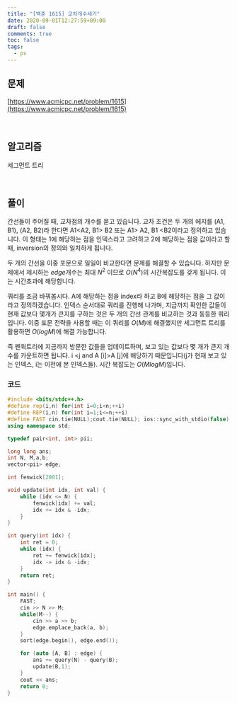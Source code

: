 ```yaml
---
title: "[백준 1615] 교차개수세기"
date: 2020-09-01T12:27:59+09:00
draft: false
comments: true
toc: false
tags:
  - ps
---
```


## 문제

[https://www.acmicpc.net/problem/1615](https://www.acmicpc.net/problem/1615)

<br>

## 알고리즘

세그먼트 트리

<br>

## 풀이

간선들이 주어질 때, 교차점의 개수를 묻고 있습니다. 교차 조건은 두 개의 에지를 (A1, B1), (A2, B2)라 한다면 A1<A2, B1> B2 또는 A1> A2, B1 <B2이라고 정의하고 있습니다. 이 형태는 1에 해당하는 점을 인덱스라고 고려하고 2에 해당하는 점을 값이라고 할 때, inversion의 정의와 일치하게 됩니다.

두 개의 간선을 이중 포문으로 일일이 비교한다면 문제를 해결할 수 있습니다. 하지만 문제에서 제시하는 $edge$개수는 최대 $N^2$ 이므로 $O(N^4)$의 시간복잡도를 갖게 됩니다. 이는 시간초과에 해당합니다.

쿼리를 조금 바꿔봅시다. A에 해당하는 점을 index라 하고 B에 해당하는 점을 그 값이라고 정의하겠습니다. 인덱스 순서대로 쿼리를 진행해 나가며, 지금까지 확인한 값들이 현재 값보다 몇개가 큰지를 구하는 것은 두 개의 간선 관계를 비교하는 것과 동등한 쿼리입니다. 이중 포문 전략을 사용할 때는 이 쿼리를 $O(M)$에 해결했지만 세그먼트 트리를 활용하면 $O(logM)$에 해결 가능합니다.

즉 펜윅트리에 지금까지 방문한 값들을 업데이트하며, 보고 있는 값보다 몇 개가 큰지 개수를 카운트하면 됩니다. i <j and A [i]>A [j]에 해당하기 때문입니다(j가 현재 보고 있는 인덱스, i는 이전에 본 인덱스들). 시간 복잡도는 $O(MlogM)$입니다.

### 코드

```c++
#include <bits/stdc++.h>
#define rep(i,n) for(int i=0;i<n;++i)
#define REP(i,n) for(int i=1;i<=n;++i)
#define FAST cin.tie(NULL);cout.tie(NULL); ios::sync_with_stdio(false)
using namespace std;

typedef pair<int, int> pii;

long long ans;
int N, M,a,b;
vector<pii> edge;

int fenwick[2001];

void update(int idx, int val) {
    while (idx <= N) {
        fenwick[idx] += val;
        idx += idx & -idx;
    }
}

int query(int idx) {
    int ret = 0;
    while (idx) {
        ret += fenwick[idx];
        idx -= idx & -idx;
    }
    return ret;
}

int main() {
    FAST;
    cin >> N >> M;
    while(M--) {
        cin >> a >> b;
        edge.emplace_back(a, b);
    }
    sort(edge.begin(), edge.end());

    for (auto [A, B] : edge) {
        ans += query(N) - query(B);
        update(B,1);
    }
    cout << ans;
    return 0;
}
```
